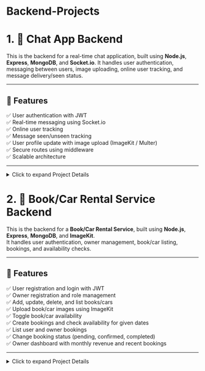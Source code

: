 # Backend-Projects

# 1. 💬 Chat App Backend

This is the backend for a real-time chat application, built using **Node.js**, **Express**, **MongoDB**, and **Socket.io**. It handles user authentication, messaging between users, image uploading, online user tracking, and message delivery/seen status.

---

## 🚀 Features

✅ User authentication with JWT  
✅ Real-time messaging using Socket.io  
✅ Online user tracking  
✅ Message seen/unseen tracking  
✅ User profile update with image upload (ImageKit / Multer)  
✅ Secure routes using middleware  
✅ Scalable architecture  

---


<details>
##<summary> Click to expand Project Details </summary>



## 🛠️ Tech Stack

| Technology   | Usage |
|-------------|--------|
| Node.js     | Backend runtime |
| Express.js  | Web framework |
| MongoDB     | Database |
| Socket.io   | Real-time communication |
| JWT         | Authentication |
| Multer      | File upload |
| ImageKit    | Image hosting (optional) |
| CORS        | Cross-origin access |

---

## ⚙️ Environment Variables (`.env`)

| Variable | Description |
|----------|------------|
| PORT | Server port |
| MONGO_URI | MongoDB connection string |
| JWT_SECRET | Secret key for JWT |

For ImageKit:
| IMAGEKIT_PUBLIC_KEY | |
| IMAGEKIT_PRIVATE_KEY | |
| IMAGEKIT_URL_ENDPOINT | |

---

## 🔌 Socket.io Events

| Event           | Direction        | Description                              |
|-----------------|----------------|------------------------------------------|
| `connection`    | Client → Server | Connects user to socket with userId      |
| `getOnlineUsers`| Server → Client | Sends current list of online users       |
| `newMessage`    | Server → Client | Emits new message to receiver            |
| `disconnect`    | Client → Server | Removes user from online map             |

---

## 📍 API Endpoints

> All protected routes require: `Authorization: Bearer <token>`

### 👤 User Routes (`/api/user`)

| Method | Endpoint         | Auth | Description                       |
|--------|-----------------|------|-----------------------------------|
| POST   | `/register`      | ❌   | Register a new user               |
| POST   | `/login`         | ❌   | Login and get JWT token           |
| GET    | `/check`         | ✅   | Verify token & get user info      |
| PUT    | `/updateProfile` | ✅   | Update user profile (name, bio, image) |

**Example: Update Profile (`multipart/form-data`)**

| Field | Type   | Optional |
|-------|--------|----------|
| `name`| string | ✅       |
| `bio` | string | ✅       |
| `image`| file  | ✅       |

---

### 💬 Message Routes (`/api/messages`)

| Method | Endpoint      | Auth | Description                                         |
|--------|---------------|------|---------------------------------------------------|
| GET    | `/users`       | ✅   | Get all users except logged-in one, with unseen messages count |
| GET    | `/:id`         | ✅   | Get all messages with a specific user            |
| PUT    | `/mark/:id`    | ✅   | Mark a specific message as seen                  |
| POST   | `/send/:id`    | ✅   | Send a message (text/image) to a user           |

**Example: Send Message (`multipart/form-data`)**

| Field  | Type   | Optional |
|--------|--------|----------|
| `text` | string | ✅       |
| `image`| file   | ✅       |

</details>


# 2. 🚗 Book/Car Rental Service Backend

This is the backend for a **Book/Car Rental Service**, built using **Node.js**, **Express**, **MongoDB**, and **ImageKit**.  
It handles user authentication, owner management, book/car listing, bookings, and availability checks.

---

## 🚀 Features

✅ User registration and login with JWT  
✅ Owner registration and role management  
✅ Add, update, delete, and list books/cars  
✅ Upload book/car images using ImageKit  
✅ Toggle book/car availability  
✅ Create bookings and check availability for given dates  
✅ List user and owner bookings  
✅ Change booking status (pending, confirmed, completed)  
✅ Owner dashboard with monthly revenue and recent bookings  


---

<details>
  ##<summary>Click to expand Project Details</summary>



## 🛠️ Tech Stack

| Technology   | Usage |
|-------------|--------|
| Node.js     | Backend runtime |
| Express.js  | Web framework |
| MongoDB     | Database |
| JWT         | Authentication |
| Multer      | File uploads |
| ImageKit    | Image hosting |
| CORS        | Cross-origin requests |

---

## ⚙️ Environment Variables (`.env`)

| Variable | Description |
|----------|------------|
| PORT | Server port |
| MONGO_URI | MongoDB connection string |
| JWT_SECRET | Secret key for JWT |

For ImageKit:
| IMAGEKIT_PUBLIC_KEY | |
| IMAGEKIT_PRIVATE_KEY | |
| IMAGEKIT_URL_ENDPOINT | |

---

## 📍 API Endpoints

> All protected routes require: `Authorization: Bearer <token>`  

---

### 👤 User Routes (`/api/user`)

| Method | Endpoint | Auth | Description |
|--------|---------|------|-------------|
| POST   | `/register` | ❌ | Register a new user |
| POST   | `/login` | ❌ | Login and get JWT token |
| GET    | `/data` | ✅ | Get logged-in user data |

---

### 🏠 Owner Routes (`/api/owner`)

| Method | Endpoint | Auth | Description |
|--------|---------|------|-------------|
| POST   | `/change-role` | ✅ | Change user role to owner |
| POST   | `/add-book` | ✅ | Add new book/car (with optional image) |
| GET    | `/books` | ✅ | Get all books/cars of owner |
| GET    | `/toggle-book` | ✅ | Toggle book/car availability |
| GET    | `/delete-book` | ✅ | Delete a book/car |
| GET    | `/dashboard` | ✅ | Get owner dashboard data |
| POST   | `/update-image` | ✅ | Update owner/user image |

**Example: Add Book (`multipart/form-data`)**

| Field | Type | Required |
|-------|------|----------|
| `bookData` | JSON | ✅ |
| `image` | file | ❌ |

---

### 📅 Booking Routes (`/api/bookings`)

| Method | Endpoint | Auth | Description |
|--------|---------|------|-------------|
| POST   | `/check-availability` | ❌ | Check availability of books/cars for a date range |
| POST   | `/create` | ✅ | Create a new booking |
| GET    | `/user` | ✅ | List all bookings of logged-in user |
| GET    | `/owner` | ✅ | List all bookings for logged-in owner |
| POST   | `/change-status` | ✅ | Change booking status (pending, confirmed, completed) |

**Example: Create Booking (`application/json`)**

```json
{
  "book": "BOOK_ID",
  "pickupDate": "YYYY-MM-DD",
  "returnDate": "YYYY-MM-DD"
}


</details>

## 📦 Installation & Setup

```bash
# Clone the repository
git clone [https://github.com/yourusername/chat-app-backend.git](https://github.com/Safiul-Alam-Sarker/Backend-Projects)

cd chat-app-backend

# Install dependencies
npm install

# Run in development
npm run server
